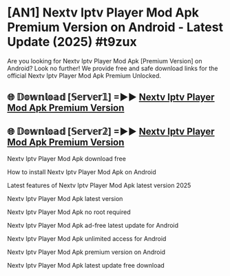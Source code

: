 # [AN1] Nextv Iptv Player Mod Apk Premium Version on Android - Latest Update (2025) #t9zux

Are you looking for Nextv Iptv Player Mod Apk [Premium Version] on Android? Look no further! We provide free and safe download links for the official Nextv Iptv Player Mod Apk Premium Unlocked.

## 🌐 𝔻𝕠𝕨𝕟𝕝𝕠𝕒𝕕 [𝕊𝕖𝕣𝕧𝕖𝕣𝟙] =►► [Nextv Iptv Player Mod Apk Premium Version](https://aan1.pages.dev?q=Nextv+Iptv+Player+Mod+Apk&ref=A1A)

## 🌐 𝔻𝕠𝕨𝕟𝕝𝕠𝕒𝕕 [𝕊𝕖𝕣𝕧𝕖𝕣𝟚] =►► [Nextv Iptv Player Mod Apk Premium Version](https://aan1.pages.dev?q=Nextv+Iptv+Player+Mod+Apk&ref=A1A)

Nextv Iptv Player Mod Apk download free

How to install Nextv Iptv Player Mod Apk on Android

Latest features of Nextv Iptv Player Mod Apk latest version 2025

Nextv Iptv Player Mod Apk latest version

Nextv Iptv Player Mod Apk no root required

Nextv Iptv Player Mod Apk ad-free latest update for Android

Nextv Iptv Player Mod Apk unlimited access for Android

Nextv Iptv Player Mod Apk premium version on Android

Nextv Iptv Player Mod Apk latest update free download